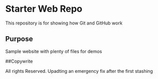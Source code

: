 # Starter Web Repo

This repository is for showing how Git and GitHub work

## Purpose

Sample website with plenty of files for demos

##Copywrite

All rights Reserved.
Upadting an emergency fix after the first stashing
